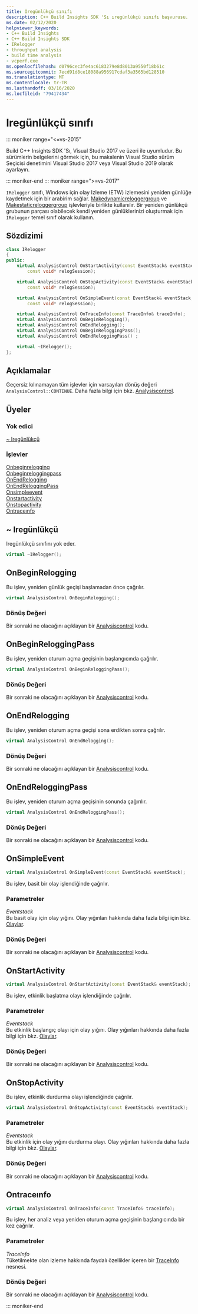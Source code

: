 ```yaml
---
title: Iregünlükçü sınıfı
description: C++ Build Insights SDK 'Sı ıregünlükçü sınıfı başvurusu.
ms.date: 02/12/2020
helpviewer_keywords:
- C++ Build Insights
- C++ Build Insights SDK
- IRelogger
- throughput analysis
- build time analysis
- vcperf.exe
ms.openlocfilehash: d0796cec3fe4ac6183279e8d8013a9550f18b61c
ms.sourcegitcommit: 7ecd91d8ce18088a956917cdaf3a3565bd128510
ms.translationtype: MT
ms.contentlocale: tr-TR
ms.lasthandoff: 03/16/2020
ms.locfileid: "79417434"
---
```

# <a name="irelogger-class"></a>Iregünlükçü sınıfı

::: moniker range="<=vs-2015"

Build C++ Insights SDK 'Sı, Visual Studio 2017 ve üzeri ile uyumludur. Bu sürümlerin belgelerini görmek için, bu makalenin Visual Studio sürüm Seçicisi denetimini Visual Studio 2017 veya Visual Studio 2019 olarak ayarlayın.

::: moniker-end
::: moniker range=">=vs-2017"

`IRelogger` sınıfı, Windows için olay Izleme (ETW) izlemesini yeniden günlüğe kaydetmek için bir arabirim sağlar. [Makedynamicreloggergroup](../functions/make-dynamic-relogger-group.md) ve [Makestaticreloggergroup](../functions/make-static-analyzer-group.md) işlevleriyle birlikte kullanılır. Bir yeniden günlükçü grubunun parçası olabilecek kendi yeniden günlüklerinizi oluşturmak için `IRelogger` temel sınıf olarak kullanın.

## <a name="syntax"></a>Sözdizimi

```cpp
class IRelogger
{
public:
    virtual AnalysisControl OnStartActivity(const EventStack& eventStack,
        const void* relogSession);

    virtual AnalysisControl OnStopActivity(const EventStack& eventStack,
        const void* relogSession);

    virtual AnalysisControl OnSimpleEvent(const EventStack& eventStack,
        const void* relogSession);

    virtual AnalysisControl OnTraceInfo(const TraceInfo& traceInfo);
    virtual AnalysisControl OnBeginRelogging();
    virtual AnalysisControl OnEndRelogging();
    virtual AnalysisControl OnBeginReloggingPass();
    virtual AnalysisControl OnEndReloggingPass() ;

    virtual ~IRelogger();
};
```

## <a name="remarks"></a>Açıklamalar

Geçersiz kılınamayan tüm işlevler için varsayılan dönüş değeri `AnalysisControl::CONTINUE`. Daha fazla bilgi için bkz. [Analysiscontrol](analysis-control-enum-class.md).

## <a name="members"></a>Üyeler

### <a name="destructor"></a>Yok edici

[~ Iregünlükçü](#irelogger-destructor)

### <a name="functions"></a>İşlevler

[Onbeginrelogging](#on-begin-relogging)\
[Onbeginreloggingpass](#on-begin-relogging-pass)\
[OnEndRelogging](#on-end-relogging)\
[OnEndReloggingPass](#on-end-relogging-pass)\
[Onsimpleevent](#on-simple-event)\
[Onstartactivity](#on-start-activity)\
[Onstopactivity](#on-stop-activity)\
[Ontraceınfo](#on-trace-info)

## <a name="irelogger-destructor"></a>~ Iregünlükçü

Iregünlükçü sınıfını yok eder.

```cpp
virtual ~IRelogger();
```

## <a name="on-begin-relogging"></a>OnBeginRelogging

Bu işlev, yeniden günlük geçişi başlamadan önce çağrılır.

```cpp
virtual AnalysisControl OnBeginRelogging();
```

### <a name="return-value"></a>Dönüş Değeri

Bir sonraki ne olacağını açıklayan bir [Analysiscontrol](analysis-control-enum-class.md) kodu.

## <a name="on-begin-relogging-pass"></a>OnBeginReloggingPass

Bu işlev, yeniden oturum açma geçişinin başlangıcında çağrılır.

```cpp
virtual AnalysisControl OnBeginReloggingPass();
```

### <a name="return-value"></a>Dönüş Değeri

Bir sonraki ne olacağını açıklayan bir [Analysiscontrol](analysis-control-enum-class.md) kodu.

## <a name="on-end-relogging"></a>OnEndRelogging

Bu işlev, yeniden oturum açma geçişi sona erdikten sonra çağrılır.

```cpp
virtual AnalysisControl OnEndRelogging();
```

### <a name="return-value"></a>Dönüş Değeri

Bir sonraki ne olacağını açıklayan bir [Analysiscontrol](analysis-control-enum-class.md) kodu.

## <a name="on-end-relogging-pass"></a>OnEndReloggingPass

Bu işlev, yeniden oturum açma geçişinin sonunda çağırılır.

```cpp
virtual AnalysisControl OnEndReloggingPass();
```

### <a name="return-value"></a>Dönüş Değeri

Bir sonraki ne olacağını açıklayan bir [Analysiscontrol](analysis-control-enum-class.md) kodu.

## <a name="on-simple-event"></a>OnSimpleEvent

```cpp
virtual AnalysisControl OnSimpleEvent(const EventStack& eventStack);
```

Bu işlev, basit bir olay işlendiğinde çağrılır.

### <a name="parameters"></a>Parametreler

*Eventstack*\
Bu basit olay için olay yığını. Olay yığınları hakkında daha fazla bilgi için bkz. [Olaylar](../event-table.md).

### <a name="return-value"></a>Dönüş Değeri

Bir sonraki ne olacağını açıklayan bir [Analysiscontrol](analysis-control-enum-class.md) kodu.

## <a name="on-start-activity"></a>OnStartActivity

```cpp
virtual AnalysisControl OnStartActivity(const EventStack& eventStack);
```

Bu işlev, etkinlik başlatma olayı işlendiğinde çağrılır.

### <a name="parameters"></a>Parametreler

*Eventstack*\
Bu etkinlik başlangıç olayı için olay yığını. Olay yığınları hakkında daha fazla bilgi için bkz. [Olaylar](../event-table.md).

### <a name="return-value"></a>Dönüş Değeri

Bir sonraki ne olacağını açıklayan bir [Analysiscontrol](analysis-control-enum-class.md) kodu.

## <a name="on-stop-activity"></a>OnStopActivity

Bu işlev, etkinlik durdurma olayı işlendiğinde çağrılır.

```cpp
virtual AnalysisControl OnStopActivity(const EventStack& eventStack);
```

### <a name="parameters"></a>Parametreler

*Eventstack*\
Bu etkinlik için olay yığını durdurma olayı. Olay yığınları hakkında daha fazla bilgi için bkz. [Olaylar](../event-table.md).

### <a name="return-value"></a>Dönüş Değeri

Bir sonraki ne olacağını açıklayan bir [Analysiscontrol](analysis-control-enum-class.md) kodu.

## <a name="on-trace-info"></a>Ontraceınfo

```cpp
virtual AnalysisControl OnTraceInfo(const TraceInfo& traceInfo);
```

Bu işlev, her analiz veya yeniden oturum açma geçişinin başlangıcında bir kez çağrılır.

### <a name="parameters"></a>Parametreler

*TraceInfo*\
Tüketilmekte olan izleme hakkında faydalı özellikler içeren bir [TraceInfo](../cpp-event-data-types/trace-info.md) nesnesi.

### <a name="return-value"></a>Dönüş Değeri

Bir sonraki ne olacağını açıklayan bir [Analysiscontrol](analysis-control-enum-class.md) kodu.

::: moniker-end
